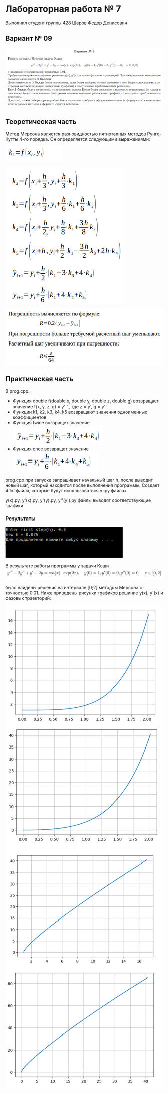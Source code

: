 # Лабораторная работа № 7

Выполнил студент группы 428 
Шаров Федор Денисович

## Вариант № 09

![](1.png)

## Теоретическая часть

Метод Мерсона является разновидностью пятиэтапных методов Рунге-Кутты 4-го порядка. Он определяется следующими выражениями:

![](2.png)

![](3.png)

![](4.png)

## Практическая часть

В prog.cpp:
* Функция double f(double x, double y, double z, double g) возвращает значение f(x, y, z, g) = y''' , где z = y', g = y''
* Функции k1, k2, k3, k4, k5 возвращают значения одноименных коэффициентов
* Функция twice возвращет значение ![](5.png)
* Функция once возвращет значение ![](6.png)

prog.cpp при запуске запрашивает начальный шаг h, после выводит новый шаг, который находится после выполнения программы.
Создает 4 txt файла, которые будут использоваться в .py файлах.

y(x).py, y'(x).py, y'(y).py, y''(y').py файлы выводят соответствующие графики.

### Результаты

![](7.png)

В результате работы программы у задачи Коши
![](8.png)

было найдены решения на интервале [0;2] методом Мерсона с точностью 0.01. Ниже приведены рисунки графиков решиние y(x), y'(x) и фазовых траекторий:

![](9.png)
![](10.png)
![](11.png)
![](12.png)
